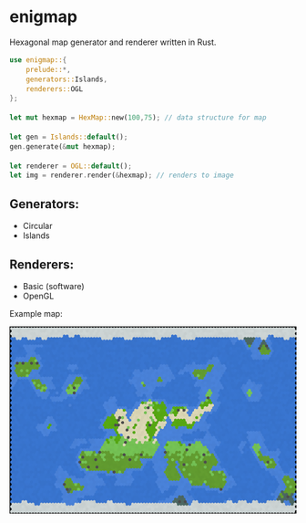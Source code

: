 # enigmap
Hexagonal map generator and renderer written in Rust.
```rust
use enigmap::{
    prelude::*,
    generators::Islands,
    renderers::OGL
};

let mut hexmap = HexMap::new(100,75); // data structure for map

let gen = Islands::default();
gen.generate(&mut hexmap);

let renderer = OGL::default();
let img = renderer.render(&hexmap); // renders to image
```


## Generators:
* Circular
* Islands

## Renderers:
* Basic (software)
* OpenGL

Example map:

![Example map](example_map.png "Example map")